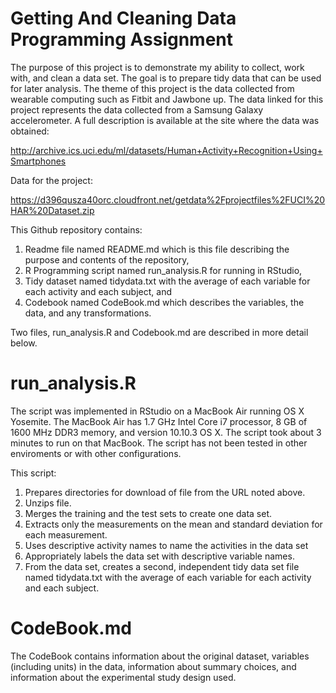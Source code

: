 # Getting And Cleaning Data Programming Assignment

The purpose of this project is to demonstrate my ability to collect, work with, and clean a data set. The goal is to 
prepare tidy data that can be used for later analysis. The theme of this project is the data collected from wearable 
computing such as Fitbit and Jawbone up. The data linked for this project represents the data collected from a 
Samsung Galaxy accelerometer. A full description is available at the site where the data was obtained: 

http://archive.ics.uci.edu/ml/datasets/Human+Activity+Recognition+Using+Smartphones 

Data for the project: 

https://d396qusza40orc.cloudfront.net/getdata%2Fprojectfiles%2FUCI%20HAR%20Dataset.zip 

This Github repository contains: 
1. Readme file named README.md which is this file describing the purpose and contents of the repository,
2. R Programming script named run_analysis.R for running in RStudio,
2. Tidy dataset named tidydata.txt with the average of each variable for each activity and each subject, and
3. Codebook named CodeBook.md which describes the variables, the data, and any transformations. 

Two files, run_analysis.R and Codebook.md are described in more detail below.

# run_analysis.R

The script was implemented in RStudio on a MacBook Air running OS X Yosemite. The MacBook Air has 1.7 GHz Intel Core i7 processor, 8 GB of 1600 MHz DDR3 memory, and version 10.10.3 OS X. The script took about 3 minutes to run on that MacBook. The script has not been tested in other enviroments or with other configurations. 

This script: 
1. Prepares directories for download of file from the URL noted above.
2. Unzips file. 
3. Merges the training and the test sets to create one data set.
4. Extracts only the measurements on the mean and standard deviation for each measurement. 
5. Uses descriptive activity names to name the activities in the data set
6. Appropriately labels the data set with descriptive variable names. 
7. From the data set, creates a second, independent tidy data set file named tidydata.txt with the average of each variable for each activity and each subject.


# CodeBook.md

The CodeBook contains information about the original dataset, variables (including units) in the data, information about summary choices, and information about the experimental study design used. 

